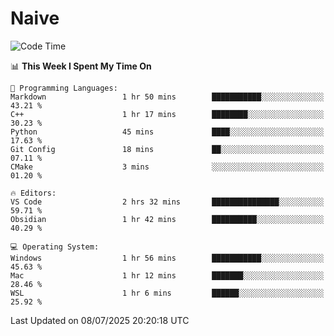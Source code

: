 # Naive
<!-- ## 日拱一卒，功不唐捐 -->
<!-- [![GitHub Streak](https://streak-stats.demolab.com/?user=XiaoXKKK)](https://git.io/streak-stats) -->
<!--START_SECTION:waka-->
![Code Time](http://img.shields.io/badge/Code%20Time-419%20hrs%2052%20mins-blue)

📊 **This Week I Spent My Time On** 

```text
💬 Programming Languages: 
Markdown                 1 hr 50 mins        ███████████░░░░░░░░░░░░░░   43.21 % 
C++                      1 hr 17 mins        ████████░░░░░░░░░░░░░░░░░   30.23 % 
Python                   45 mins             ████░░░░░░░░░░░░░░░░░░░░░   17.63 % 
Git Config               18 mins             ██░░░░░░░░░░░░░░░░░░░░░░░   07.11 % 
CMake                    3 mins              ░░░░░░░░░░░░░░░░░░░░░░░░░   01.20 % 

🔥 Editors: 
VS Code                  2 hrs 32 mins       ███████████████░░░░░░░░░░   59.71 % 
Obsidian                 1 hr 42 mins        ██████████░░░░░░░░░░░░░░░   40.29 % 

💻 Operating System: 
Windows                  1 hr 56 mins        ███████████░░░░░░░░░░░░░░   45.63 % 
Mac                      1 hr 12 mins        ███████░░░░░░░░░░░░░░░░░░   28.46 % 
WSL                      1 hr 6 mins         ██████░░░░░░░░░░░░░░░░░░░   25.92 % 
```


 Last Updated on 08/07/2025 20:20:18 UTC
<!--END_SECTION:waka-->
